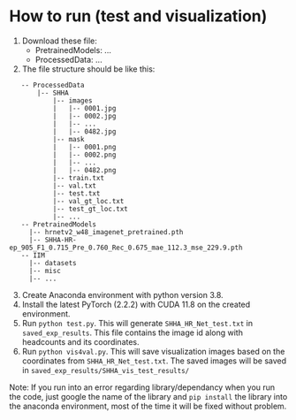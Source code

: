 # How to run (test and visualization)

1. Download these file:
   * PretrainedModels: ...
   * ProcessedData: ...
2. The file structure should be like this:

 ```
    -- ProcessedData
		|-- SHHA
			|-- images
			|   |-- 0001.jpg
			|   |-- 0002.jpg
			|   |-- ...
			|   |-- 0482.jpg
			|-- mask
			|   |-- 0001.png
			|   |-- 0002.png
			|   |-- ...
			|   |-- 0482.png
			|-- train.txt
			|-- val.txt
			|-- test.txt
			|-- val_gt_loc.txt
			|-- test_gt_loc.txt
			|-- ...
	-- PretrainedModels
	  |-- hrnetv2_w48_imagenet_pretrained.pth
	  |-- SHHA-HR-ep_905_F1_0.715_Pre_0.760_Rec_0.675_mae_112.3_mse_229.9.pth
	-- IIM
	  |-- datasets
	  |-- misc
	  |-- ...
 ```

3. Create Anaconda environment with python version 3.8.
4. Install the latest PyTorch (2.2.2) with CUDA 11.8 on the created environment.
5. Run `python test.py`. This will generate `SHHA_HR_Net_test.txt` in `saved_exp_results`. This file contains the image id along with headcounts and its coordinates.
6. Run `python vis4val.py`. This will save visualization images based on the coordinates from `SHHA_HR_Net_test.txt`. The saved images will be saved in `saved_exp_results/SHHA_vis_test_results/`

Note: If you run into an error regarding library/dependancy when you run the code, just google the name of the library and `pip install` the library into the anaconda environment, most of the time it will be fixed without problem.
